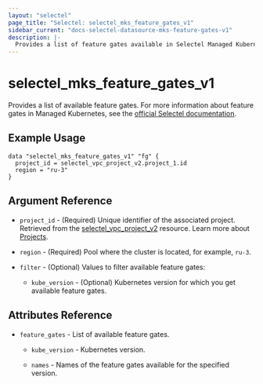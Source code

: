 ```yaml
---
layout: "selectel"
page_title: "Selectel: selectel_mks_feature_gates_v1"
sidebar_current: "docs-selectel-datasource-mks-feature-gates-v1"
description: |-
  Provides a list of feature gates available in Selectel Managed Kubernetes.
---
```


# selectel\_mks\_feature_gates_v1

Provides a list of available feature gates. For more information about feature gates in Managed Kubernetes, see the [official Selectel documentation](https://docs.selectel.ru/en/cloud/managed-kubernetes/clusters/feature-gates/).

## Example Usage

```hcl
data "selectel_mks_feature_gates_v1" "fg" {
  project_id = selectel_vpc_project_v2.project_1.id
  region = "ru-3"
}
```

## Argument Reference

* `project_id` - (Required) Unique identifier of the associated project. Retrieved from the [selectel_vpc_project_v2](https://registry.terraform.io/providers/selectel/selectel/latest/docs/resources/vpc_project_v2) resource. Learn more about [Projects](https://docs.selectel.ru/en/control-panel-actions/projects/about-projects/).

* `region` - (Required) Pool where the cluster is located, for example, `ru-3`.

* `filter` - (Optional) Values to filter available feature gates:

  * `kube_version` - (Optional) Kubernetes version for which you get available feature gates.

## Attributes Reference

* `feature_gates` - List of available feature gates.

  * `kube_version` - Kubernetes version.

  * `names` - Names of the feature gates available for the specified version.